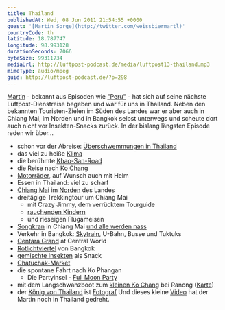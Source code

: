 ```yaml
---
title: Thailand
publishedAt: Wed, 08 Jun 2011 21:54:55 +0000
guest: '[Martin Sorge](http://twitter.com/weissbiermartl)'
countryCode: th
latitude: 18.787747
longitude: 98.993128
durationSeconds: 7066
byteSize: 99311734
mediaUrl: http://luftpost-podcast.de/media/luftpost13-thailand.mp3
mimeType: audio/mpeg
guid: http://luftpost-podcast.de/?p=298
---
```


[Martin](http://twitter.com/weissbiermartl) \- bekannt aus Episoden wie ["Peru"](http://luftpost-podcast.de/peru) \- hat sich auf seine nächste Luftpost-Dienstreise begeben und war für uns in Thailand. Neben den bekannten Touristen-Zielen im Süden des Landes war er aber auch in Chiang Mai, im Norden und in Bangkok selbst unterwegs und scheute dort auch nicht vor Insekten-Snacks zurück. In der bislang längsten Episode reden wir über... 
* schon vor der Abreise: [Überschwemmungen in Thailand](http://www.spiegel.de/reise/fernweh/0,1518,754258,00.html)
* das viel zu heiße [Klima](http://www.nuku.de/pictures/klima-in-bangkok-thailand-2113-500.jpg)
* die berühmte [Khao-San-Road](http://upload.wikimedia.org/wikipedia/commons/a/a8/Khaosan%5Froad.jpg)
* die Reise nach [Ko Chang](http://maps.google.de/maps?f=q&source=s%5Fq&hl=de&geocode=&q=ko+chang,+thailand&aq=&sll=51.151786,10.415039&sspn=24.47944,37.089844&ie=UTF8&hq=&hnear=Ko+Chang,+Trat,+Thailand&z=10)
* [Motorräder](http://a8.sphotos.ak.fbcdn.net/hphotos-ak-snc6/228786%5F10150230468641882%5F524031881%5F8672826%5F3398403%5Fn.jpg), auf Wunsch auch mit Helm
* Essen in Thailand: viel zu scharf
* [Chiang Mai](http://wikitravel.org/de/Chiang%5FMai) im [Norden](http://maps.google.de/maps?f=q&source=s%5Fq&hl=de&geocode=&q=chiang+mai,+thailand&aq=&sll=12.047916,102.323482&sspn=1.188571,1.159058&ie=UTF8&hq=&hnear=Chiang+Mai,+Thailand&z=8) des Landes
* dreitägige Trekkingtour um Chiang Mai  
   * mit Crazy Jimmy, dem verrücktem Tourguide  
   * [rauchenden Kindern](http://farm3.static.flickr.com/2232/2016144655%5Fe04c970fbb.jpg)  
   * und rieseigen Flugameisen
* [Songkran](http://de.wikipedia.org/wiki/Songkran) in Chiang Mai [und alle werden nass](http://www.phuketmagazin.com/newface/wp-content/uploads/2011/04/song-kran-festival.jpg)
* Verkehr in Bangkok: [Skytrain](http://www.bts.co.th/en/index.asp), U-Bahn, Busse und Tuktuks
* [Centara Grand](http://a4.sphotos.ak.fbcdn.net/hphotos-ak-snc6/223464%5F10150230468796882%5F524031881%5F8672830%5F1619525%5Fn.jpg) at Central World
* [Rotlichtviertel](http://wikitravel.org/en/Bangkok/Patpong) von Bangkok
* [gemischte Insekten](http://a1.sphotos.ak.fbcdn.net/hphotos-ak-snc6/224956%5F10150230469146882%5F524031881%5F8672837%5F1643536%5Fn.jpg) als Snack
* [Chatuchak-Market](http://de.wikipedia.org/wiki/Chatuchak-Markt)
* die spontane Fahrt nach Ko Phangan  
   * Die Partyinsel - [Full Moon Party](http://fullmoonparty-thailand.com/)
* mit dem Langschwanzboot zum [kleinen Ko Chang](http://www.kohchang-ranong.com/) bei Ranong ([Karte](http://maps.google.com/maps?f=q&source=s%5Fq&hl=en&geocode=&q=Ranong+koh+chang&aq=&sll=8.92306,98.171082&sspn=2.401127,2.318115&g=Ranong&ie=UTF8&hq=&hnear=Ko+Chang&ll=9.83492,98.456726&spn=1.197478,1.159058&z=10))
* der [König von Thailand](http://de.wikipedia.org/wiki/Bhumibol%5FAdulyadej) ist [Fotograf](http://4.bp.blogspot.com/-mw4ZOGM6m2o/TeS%5FS3b68SI/AAAAAAAAAeM/OXlYwi0eTDQ/s1600/king%2Bthailand.jpg)
Und dieses kleine [Video](http://www.youtube.com/watch?v=uKBWcP%5FrnOQ) hat der Martin noch in Thailand gedreht.
